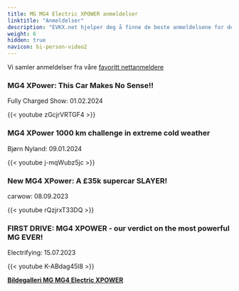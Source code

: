 ```yaml
---
title: MG MG4 Electric XPOWER anmeldelser
linktitle: "Anmeldelser"
description: "EVKX.net hjelper deg å finne de beste anmeldelsene for denne modellen."
weight: 6
hidden: true
navicon: bi-person-video2
---
```

Vi samler anmeldelser fra våre [favoritt nettanmeldere](../../../../../guides/evreviewers/)

<div class="container text-center shadow p-2 pe-4 mb-5 bg-body-tertiary rounded border">
<h3>MG4 XPower: This Car Makes No Sense!!</h3>
<p>Fully Charged Show: 01.02.2024</p>

{{< youtube zGcjrVRTGF4 >}}

</div>
<div class="container text-center shadow p-2 pe-4 mb-5 bg-body-tertiary rounded border">
<h3>MG4 XPower 1000 km challenge in extreme cold weather</h3>
<p>Bjørn Nyland: 09.01.2024</p>

{{< youtube j-mqWubz5jc >}}

</div>
<div class="container text-center shadow p-2 pe-4 mb-5 bg-body-tertiary rounded border">
<h3>New MG4 XPower: A £35k supercar SLAYER!</h3>
<p>carwow: 08.09.2023</p>

{{< youtube rQzjrxT33DQ >}}

</div>
<div class="container text-center shadow p-2 pe-4 mb-5 bg-body-tertiary rounded border">
<h3>FIRST DRIVE: MG4 XPOWER - our verdict on the most powerful MG EVER!</h3>
<p>Electrifying: 15.07.2023</p>

{{< youtube K-ABdag45l8 >}}

</div>
<div class="mt-3 mb-3">
<a href="../gallery/" class="text-decoration-none text-black">
<strong><i class="bi-arrow-left"></i>Bildegalleri  </strong>
</a>
<a href="../" class="text-decoration-none text-black float-end">
<strong>MG MG4 Electric XPOWER <i class="bi-arrow-right"></i></strong>
</a>
</div>
